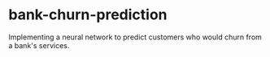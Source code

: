 # bank-churn-prediction

Implementing a neural network to predict customers who would churn from a bank's services.
